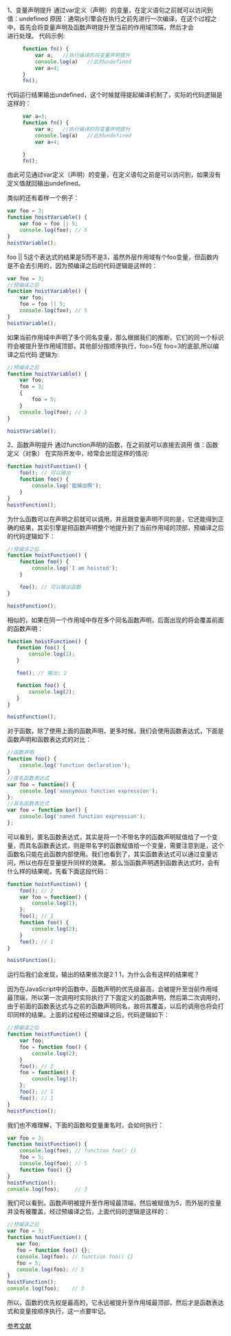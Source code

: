 
1、变量声明提升
        通过var定义（声明）的变量，在定义语句之前就可以访问到
        值：undefined
        原因：通常js引擎会在执行之前先进行一次编译，在这个过程之中，首先会将变量声明及函数声明提升至当前的作用域顶端，然后才会  
        进行处理。
    代码示例: 
```javascript
     function fn() {
         var a;   //执行编译的将变量声明提升
         console.log(a)   //此时undefined
         var a=4;
     }
     fn();
```
  代码运行结果输出undefined，这个时候就得提起编译机制了，实际的代码逻辑是这样的：
```javascript
     var a=3;
     function fn() {
         var a;   //执行编译的将变量声明提升
         console.log(a)   //此时undefined
         var a=4;

     }
     fn();
```
由此可见通过var定义（声明）的变量，在定义语句之前是可以访问到，如果没有定义值就回输出undefined。

类似的还有着样一个例子：  
```javascript
var foo = 3;
function hoistVariable() {
    var foo = foo || 5;
    console.log(foo); // 5
}
hoistVariable();
```
foo || 5这个表达式的结果是5而不是3，虽然外层作用域有个foo变量，但函数内是不会去引用的，因为预编译之后的代码逻辑是这样的： 
```javascript
var foo = 3;
//预编译之后
function hoistVariable() {
    var foo;
    foo = foo || 5;
    console.log(foo); // 5
}
hoistVariable();
```
如果当前作用域中声明了多个同名变量，那么根据我们的推断，它们的同一个标识符会被提升至作用域顶部，其他部分按顺序执行，foo=5在 foo=3的底部,所以编译之后代码 逻辑为:
```javascript
//预编译之后
function hoistVariable() {
    var foo;
    foo = 3;
    {
        foo = 5;
    }
    console.log(foo); // 5
}

hoistVariable();
```
2、函数声明提升
        通过function声明的函数，在之前就可以直接去调用
        值：函数定义（对象）
在实际开发中，经常会出现这样的情况:
```javascript
function hoistFunction() {
    foo(); // 可以输出
    function foo() {
        console.log('能输出啊');
    }
}
hoistFunction();
```
为什么函数可以在声明之前就可以调用，并且跟变量声明不同的是，它还能得到正确的结果，其实引擎是把函数声明整个地提升到了当前作用域的顶部，预编译之后的代码逻辑如下：  
```javascript
//预编译之后
function hoistFunction() {
    function foo() {
        console.log('I am hoisted');
    }

    foo(); // 可以输出函数
}

hoistFunction();
```
 相似的，如果在同一个作用域中存在多个同名函数声明，后面出现的将会覆盖前面的函数声明： 
 ```javascript
function hoistFunction() {
    function foo() {
        console.log(1);
    }

    foo(); // 输出: 2

    function foo() {
        console.log(2);
    }
}

hoistFunction();

```
对于函数，除了使用上面的函数声明，更多时候，我们会使用函数表达式，下面是函数声明和函数表达式的对比：

```javascript
//函数声明
function foo() {
    console.log('function declaration');
}
//匿名函数表达式
var foo = function() {
    console.log('anonymous function expression');
};
//具名函数表达式
var foo = function bar() {
    console.log('named function expression');
};
```
可以看到，匿名函数表达式，其实是将一个不带名字的函数声明赋值给了一个变量，而具名函数表达式，则是带名字的函数赋值给一个变量，需要注意到是，这个函数名只能在此函数内部使用。我们也看到了，其实函数表达式可以通过变量访问，所以也存在变量提升同样的效果。 
那么当函数声明遇到函数表达式时，会有什么样的结果呢，先看下面这段代码： 
```javascript
function hoistFunction() {
    foo(); // 2
    var foo = function() {
        console.log(1);
    };
    foo(); // 1
    function foo() {
        console.log(2);
    }
    foo(); // 1
}

hoistFunction();
```
  
运行后我们会发现，输出的结果依次是2 1 1，为什么会有这样的结果呢？   

因为在JavaScript中的函数中，函数声明的优先级最高，会被提升至当前作用域最顶端，所以第一次调用时实际执行了下面定义的函数声明，然后第二次调用时，由于前面的函数表达式与之前的函数声明同名，故将其覆盖，以后的调用也将会打印同样的结果。上面的过程经过预编译之后，代码逻辑如下：
```javascript
//预编译之后
function hoistFunction() {
    var foo;
    foo = function foo() {
        console.log(2);
    }
    foo(); // 2
    foo = function() {
        console.log(1);
    };
    foo(); // 1
    foo(); // 1
}
hoistFunction();
```
我们也不难理解，下面的函数和变量重名时，会如何执行：  
```javascript
var foo = 3;
function hoistFunction() {
    console.log(foo); // function foo() {}
    foo = 5;
    console.log(foo); // 5
    function foo() {}
}
hoistFunction();
console.log(foo);     // 3

```

我们可以看到，函数声明被提升至作用域最顶端，然后被赋值为5，而外层的变量并没有被覆盖，经过预编译之后，上面代码的逻辑是这样的：
```javascript
//预编译之后
var foo = 3;
function hoistFunction() {
   var foo;
   foo = function foo() {};
   console.log(foo); // function foo() {}
   foo = 5;
   console.log(foo); // 5
}
hoistFunction();
console.log(foo);    // 3

```
 所以，函数的优先权是最高的，它永远被提升至作用域最顶部，然后才是函数表达式和变量按顺序执行，这一点要牢记。

[参考文献](https://www.cnblogs.com/liuhe688/p/5891273.html)

